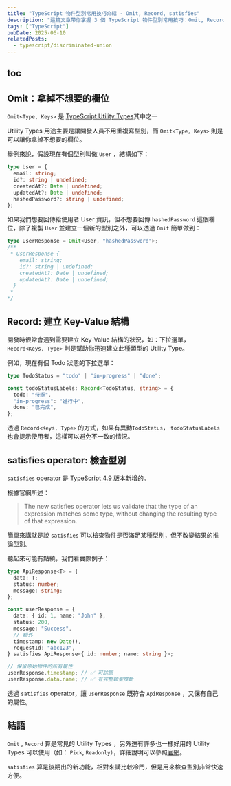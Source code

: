 ```yaml
---
title: "TypeScript 物件型別常用技巧介紹 - Omit, Record, satisfies"
description: "這篇文章帶你掌握 3 個 TypeScript 物件型別常用技巧：Omit, Record, satisfies, as const，透過實際開發場景的範例，讓你少踩坑、多享受型別安全帶來的好處。"
tags: ["TypeScript"]
pubDate: 2025-06-10
relatedPosts:
  - typescript/discriminated-union
---
```


## toc

## Omit：拿掉不想要的欄位

`Omit<Type, Keys>` 是 <a href="https://www.typescriptlang.org/docs/handbook/utility-types.html#omittype-keys" target="_blank">TypeScript Utility Types</a>其中之一

Utility Types 用途主要是讓開發人員不用重複寫型別，而 `Omit<Type, Keys>` 則是可以讓你拿掉不想要的欄位。

舉例來說，假設現在有個型別叫做 `User` ，結構如下：

```ts
type User = {
  email: string;
  id?: string | undefined;
  createdAt?: Date | undefined;
  updatedAt?: Date | undefined;
  hashedPassword?: string | undefined;
};
```

如果我們想要回傳給使用者 User 資訊，但不想要回傳 `hashedPassword` 這個欄位，除了複製 `User` 並建立一個新的型別之外，可以透過 `Omit` 簡單做到：

```ts
type UserResponse = Omit<User, "hashedPassword">;
/** 
 * UserResponse {
    email: string;
    id?: string | undefined;
    createdAt?: Date | undefined;
    updatedAt?: Date | undefined;
  }
 * 
*/
```

## Record: 建立 Key-Value 結構

開發時很常會遇到需要建立 Key-Value 結構的狀況，如：下拉選單，`Record<Keys, Type>` 則是幫助你迅速建立此種類型的 Utility Type。

例如，現在有個 Todo 狀態的下拉選單：

```ts
type TodoStatus = "todo" | "in-progress" | "done";

const todoStatusLabels: Record<TodoStatus, string> = {
  todo: "待辦",
  "in-progress": "進行中",
  done: "已完成",
};
```

透過 `Record<Keys, Type>` 的方式，如果有異動`TodoStatus`， `todoStatusLabels` 也會提示使用者，這樣可以避免不一致的情況。

## satisfies operator: 檢查型別

`satisfies` operator 是 <a href="https://www.typescriptlang.org/docs/handbook/release-notes/typescript-4-9.html" target="_blank">TypeScript 4.9</a> 版本新增的。

根據官網所述：

> The new satisfies operator lets us validate that the type of an expression matches some type, without changing the resulting type of that expression.

簡單來講就是說 `satisfies` 可以檢查物件是否滿足某種型別，但不改變結果的推論型別。

聽起來可能有點繞，我們看實際例子：

```ts
type ApiResponse<T> = {
  data: T;
  status: number;
  message: string;
};

const userResponse = {
  data: { id: 1, name: "John" },
  status: 200,
  message: "Success",
  // 額外
  timestamp: new Date(),
  requestId: "abc123",
} satisfies ApiResponse<{ id: number; name: string }>;

// 保留原始物件的所有屬性
userResponse.timestamp; // ✅ 可訪問
userResponse.data.name; // ✅ 有完整類型推斷
```

透過 `satisfies` operator，讓 `userResponse` 既符合 `ApiResponse` ，又保有自己的屬性。

## 結語

`Omit` , `Record` 算是常見的 Utility Types ，另外還有許多也一樣好用的 Utility Types 可以使用（如： `Pick`, `Readonly`），詳細說明可以參照<a href="https://www.typescriptlang.org/docs/handbook/utility-types.html#omittype-keys" href="_blank">官網</a>。

`satisfies` 算是後期出的新功能，相對來講比較冷門，但是用來檢查型別非常快速方便。
